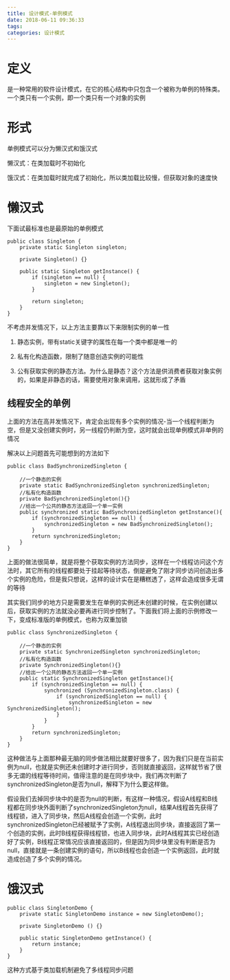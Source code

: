 ```yaml
---
title: 设计模式-单例模式
date: 2018-06-11 09:36:33
tags:
categories: 设计模式
---
```


# 定义

是一种常用的软件设计模式，在它的核心结构中只包含一个被称为单例的特殊类。一个类只有一个实例，即一个类只有一个对象的实例

# 形式

单例模式可以分为懒汉式和饿汉式

懒汉式：在类加载时不初始化

饿汉式：在类加载时就完成了初始化，所以类加载比较慢，但获取对象的速度快

# 懒汉式

下面试最标准也是最原始的单例模式

```
public class Singleton {
    private static Singleton singleton;

    private Singleton() {}

    public static Singleton getInstance() {
        if (singleton == null) {
            singleton = new Singleton();
        }

        return singleton;
    }
}
```

不考虑并发情况下，以上方法主要靠以下来限制实例的单一性

1. 静态实例，带有static关键字的属性在每一个类中都是唯一的

2. 私有化构造函数，限制了随意创造实例的可能性

3. 公有获取实例的静态方法。为什么是静态？这个方法是供消费者获取对象实例的，如果是非静态的话，需要使用对象来调用，这就形成了矛盾


## 线程安全的单例

上面的方法在高并发情况下，肯定会出现有多个实例的情况-当一个线程判断为空，但是又没创建实例时，另一线程仍判断为空，这时就会出现单例模式非单例的情况

解决以上问题首先可能想到的方法如下

```
public class BadSynchronizedSingleton {

    //一个静态的实例
    private static BadSynchronizedSingleton synchronizedSingleton;
    //私有化构造函数
    private BadSynchronizedSingleton(){}
    //给出一个公共的静态方法返回一个单一实例
    public synchronized static BadSynchronizedSingleton getInstance(){
        if (synchronizedSingleton == null) {
            synchronizedSingleton = new BadSynchronizedSingleton();
        }
        return synchronizedSingleton;
    }
}
```

上面的做法很简单，就是将整个获取实例的方法同步，这样在一个线程访问这个方法时，其它所有的线程都要处于挂起等待状态，倒是避免了刚才同步访问创造出多个实例的危险，但是我只想说，这样的设计实在是糟糕透了，这样会造成很多无谓的等待

其实我们同步的地方只是需要发生在单例的实例还未创建的时候，在实例创建以后，获取实例的方法就没必要再进行同步控制了。下面我们将上面的示例修改一下，变成标准版的单例模式，也称为双重加锁

```
public class SynchronizedSingleton {

    //一个静态的实例
    private static SynchronizedSingleton synchronizedSingleton;
    //私有化构造函数
    private SynchronizedSingleton(){}
    //给出一个公共的静态方法返回一个单一实例
    public static SynchronizedSingleton getInstance(){
        if (synchronizedSingleton == null) {
            synchronized (SynchronizedSingleton.class) {
                if (synchronizedSingleton == null) {
                    synchronizedSingleton = new SynchronizedSingleton();
                }
            }
        }
        return synchronizedSingleton;
    }
}
```

这种做法与上面那种最无脑的同步做法相比就要好很多了，因为我们只是在当前实例为null，也就是实例还未创建时才进行同步，否则就直接返回，这样就节省了很多无谓的线程等待时间，值得注意的是在同步块中，我们再次判断了synchronizedSingleton是否为null，解释下为什么要这样做。

假设我们去掉同步块中的是否为null的判断，有这样一种情况，假设A线程和B线程都在同步块外面判断了synchronizedSingleton为null，结果A线程首先获得了线程锁，进入了同步块，然后A线程会创造一个实例，此时synchronizedSingleton已经被赋予了实例，A线程退出同步块，直接返回了第一个创造的实例，此时B线程获得线程锁，也进入同步块，此时A线程其实已经创造好了实例，B线程正常情况应该直接返回的，但是因为同步块里没有判断是否为null，直接就是一条创建实例的语句，所以B线程也会创造一个实例返回，此时就造成创造了多个实例的情况。


# 饿汉式

```
public class SingletonDemo {
    private static SingletonDemo instance = new SingletonDemo();

    private SingletonDemo () {}

    public static SingletonDemo getInstance() {
        return instance;
    }
}
```

这种方式基于类加载机制避免了多线程同步问题
